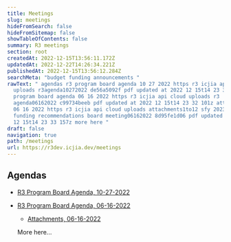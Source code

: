 ```yaml
---
title: Meetings
slug: meetings
hideFromSearch: false
hideFromSitemap: false
showTableOfContents: false
summary: R3 meetings
section: root
createdAt: 2022-12-15T13:56:11.172Z
updatedAt: 2022-12-22T14:26:34.221Z
publishedAt: 2022-12-15T13:56:12.284Z
searchMeta: "budget funding announcements "
rawText: " agendas r3 program board agenda 10 27 2022 https r3 icjia api cloud
  uploads r3agenda10272022 de56a5092f pdf updated at 2022 12 15t14 23 32 264z r3
  program board agenda 06 16 2022 https r3 icjia api cloud uploads r3
  agenda06162022 c99734beeb pdf updated at 2022 12 15t14 23 32 101z attachments
  06 16 2022 https r3 icjia api cloud uploads attachments1to12 sfy 2023 r3
  funding recommendations board meeting06162022 8d95fe1d06 pdf updated at 2022
  12 15t14 23 33 157z more here "
draft: false
navigation: true
path: /meetings
url: https://r3dev.icjia.dev/meetings
---
```



## Agendas

- [R3 Program Board Agenda, 10-27-2022](https://r3.icjia-api.cloud/uploads/R3agenda10272022_de56a5092f.pdf?updated_at=2022-12-15T14:23:32.264Z)

- [R3 Program Board Agenda, 06-16-2022](https://r3.icjia-api.cloud/uploads/R3_Agenda06162022_c99734beeb.pdf?updated_at=2022-12-15T14:23:32.101Z)

  - [Attachments, 06-16-2022](https://r3.icjia-api.cloud/uploads/Attachments1to12_SFY_2023_R3_Funding_Recommendations_Board_Meeting06162022_8d95fe1d06.pdf?updated_at=2022-12-15T14:23:33.157Z)
  
  
  More here...

